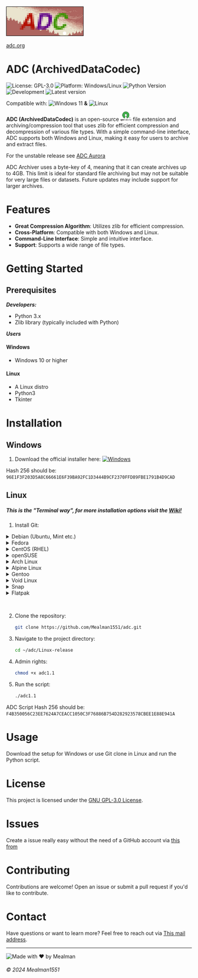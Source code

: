![banner](img/banner/Bannerfull.jpg)

[adc.org](https://mealman1551.github.io/adc.html)

# ADC (ArchivedDataCodec) 
![License: GPL-3.0](https://img.shields.io/badge/License-GNU%20GPL--3.0-orange.svg)
![Platform: Windows/Linux](https://img.shields.io/badge/Platform-Windows%20%7C%20Linux-blue.svg)
![Python Version](https://img.shields.io/badge/Python-3.x-yellow.svg)
![Development](https://img.shields.io/badge/Development-Active-brightgreen)
![Latest version](https://img.shields.io/badge/Latest%20version-1.1.0-brightgreen)

Compatible with: <img src="https://upload.wikimedia.org/wikipedia/commons/8/87/Windows_logo_-_2021.svg" alt="Windows 11" width="15"/> **&** <img src="https://upload.wikimedia.org/wikipedia/commons/3/35/Tux.svg" alt="Linux" width="15"/>

**ADC (ArchivedDataCodec)** is an open-source <img src="https://raw.githubusercontent.com/Mealman1551/ADC/362a969f45ab6f17883ec68cb6172dc4ad3ce58b/img/svg/open-source-icn.svg" alt="Open-Source" width="30"/> file extension and archiving/compression tool that uses zlib for efficient compression and decompression of various file types. With a simple command-line interface, ADC supports both Windows and Linux, making it easy for users to archive and extract files.

For the unstable release see [ADC Aurora](https://github.com/Mealman1551/ADC/blob/main/ADC%201.2%20Unstable%20(Aurora)%F0%9F%8C%8C/readme.md)

ADC Archiver uses a byte-key of 4, meaning that it can create archives up to 4GB. This limit is ideal for standard file archiving but may not be suitable for very large files or datasets. Future updates may include support for larger archives.

# Features

- **Great Compression Algorithm**: Utilizes zlib for efficient compression.
- **Cross-Platform**: Compatible with both Windows and Linux.
- **Command-Line Interface**: Simple and intuitive interface.
- **Support**: Supports a wide range of file types.

# Getting Started

## Prerequisites
***Developers:***
- Python 3.x
- Zlib library (typically included with Python)

***Users***
#### Windows
- Windows 10 or higher
#### Linux
- A Linux distro
- Python3
- Tkinter

# Installation

## Windows
1. Download the official installer here: [![Windows](https://custom-icon-badges.demolab.com/badge/ADC%20Setup-0078D6?logo=windows11&logoColor=white)](https://github.com/Mealman1551/ADC/releases/tag/ADC_Archiver_v1.1.0)

Hash 256 should be: `96E1F3F203D5A8C66661E6F39BA92FC1D3444B9CF2370FFD89FBE1791B4D9CAD`
## Linux

##### This is the "Terminal way", for more installation options visit the [Wiki!](https://github.com/Mealman1551/ADC/wiki/Linux-installation)

1. Install Git:
<details>
  <summary>Debian (Ubuntu, Mint etc.)</summary>

  ```bash
  sudo apt update
  sudo apt install git
  ```
</details>

<details>
  <summary>Fedora</summary>

  ```bash
  sudo dnf install git
  ```
</details>

<details>
  <summary>CentOS (RHEL)</summary>

  ```bash
  sudo yum install git
  ```

  **for CentOS 8+ en RHEL 8+ (with dnf):**
  ```bash
  sudo dnf install git
  ```
</details>

<details>
  <summary>openSUSE</summary>

  ```bash
  sudo zypper install git
  ```
</details>

<details>
  <summary>Arch Linux</summary>

  ```bash
  sudo pacman -S git
  ```
</details>

<details>
  <summary>Alpine Linux</summary>

  ```bash
  sudo apk add git
  ```
</details>

<details>
  <summary>Gentoo</summary>

  ```bash
  sudo emerge --ask dev-vcs/git
  ```
</details>

<details>
  <summary>Void Linux</summary>

  ```bash
  sudo xbps-install -S git
  ```
  </details>

  <details>
  <summary>Snap</summary>

  ```bash
  sudo snap install git --classic
  ```
  </details>

 <details>
  <summary>Flatpak</summary>

  ```bash
  sudo flatpak install flathub com.git.Git
  ```
  </details>
 
 

2. Clone the repository:
    ```bash
    git clone https://github.com/Mealman1551/adc.git
    ```
3. Navigate to the project directory:
    ```bash
    cd ~/adc/Linux-release
    ```
4. Admin rights:
    ```bash
    chmod +x adc1.1
    ```
5. Run the script:
    ```bash
    ./adc1.1
    ```
ADC Script Hash 256 should be: `F4B350056C23EE7624A7CEACC1050C3F76886B754D282923578CBEE1E88E941A`

# Usage

Download the setup for Windows or use Git clone in Linux and run the Python script.

# License

This project is licensed under the [GNU GPL-3.0 License](LICENSE).

# Issues

Create a issue really easy without the need of a GitHub account via [this from](https://docs.google.com/forms/d/e/1FAIpQLSckLmPxVy7rW30_va7YpE42GAY5UKZqD8tjQgrSGWdbfRJUvA/viewform)

# Contributing

Contributions are welcome! Open an issue or submit a pull request if you'd like to contribute.

# Contact

Have questions or want to learn more? Feel free to reach out via [This mail address](mailto:nathandubuy4@gmail.com).

---

![Made with ❤️ by Mealman](https://img.shields.io/badge/Made%20with%20%E2%9D%A4%EF%B8%8F%20by%20Mealman1551-blue?style=for-the-badge)

###### © 2024 Mealman1551
